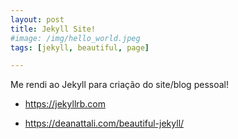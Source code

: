 ```yaml
---
layout: post
title: Jekyll Site!
#image: /img/hello_world.jpeg
tags: [jekyll, beautiful, page]

---
```


Me rendi ao Jekyll para criação do site/blog pessoal!

- https://jekyllrb.com

- https://deanattali.com/beautiful-jekyll/

